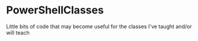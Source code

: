 # PowerShellClasses
Little bits of code that may become useful for the classes I've taught and/or will teach

